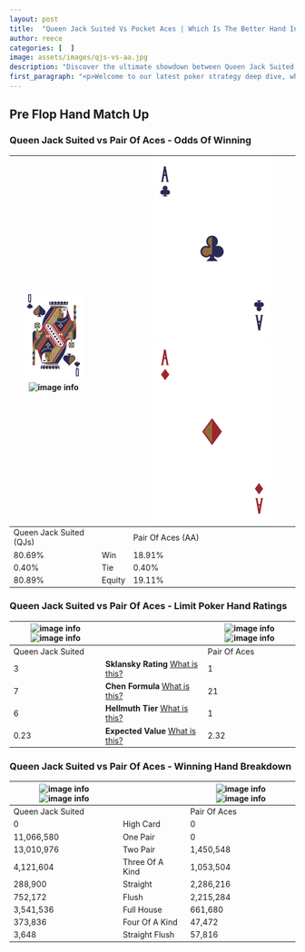 ```yaml
---
layout: post
title:  "Queen Jack Suited Vs Pocket Aces | Which Is The Better Hand In Poker? A Complete Guide"
author: reece
categories: [  ]
image: assets/images/qjs-vs-aa.jpg
description: "Discover the ultimate showdown between Queen Jack Suited and Pair Of Aces in poker! Uncover the odds, strategies, and scenarios where one hand triumphs over the other. Get ready to up your poker game with this thrilling analysis."
first_paragraph: "<p>Welcome to our latest poker strategy deep dive, where we're pitting two distinct hands against each other in a high-stakes showdown: Queen Jack Suited vs Pair Of Aces.</p><p>In the dynamic world of poker, every decision counts, and knowing which hand holds the upper hand is key to your success at the table.</p><p>In this article, we'll dissect these two hands, explore the scenarios where one dominates the other, and equip you with the knowledge to make strategic choices that can tip the odds in your favor.</p><p>Get ready to unravel the intriguing dynamics of these poker hands and elevate your game to new heights.</p>"
---
```




[comment]: # (sp0)

## Pre Flop Hand Match Up

<div class="table hand-ratings" markdown="1"> 



### Queen Jack Suited vs Pair Of Aces - Odds Of Winning


    
| ![image info](assets/images/hand1/q.png) ![image info](assets/images/hand1/js.png) |  | ![image info](assets/images/hand2/a.png) ![image info](assets/images/hand2/ao.png) |
| -------- | -------- | -------- |
| Queen Jack Suited (QJs) |  | Pair Of Aces (AA) |
| 80.69% | Win | 18.91% |
| 0.40% | Tie | 0.40% |
| 80.89% | Equity | 19.11% |




[comment]: # (sp1)



### Queen Jack Suited vs Pair Of Aces - Limit Poker Hand Ratings


    
| ![image info](https://www.riverpairs.com/assets/images/hand1/q.png) ![image info](https://www.riverpairs.com/assets/images/hand1/js.png) |  | ![image info](https://www.riverpairs.com/assets/images/hand2/a.png) ![image info](https://www.riverpairs.com/assets/images/hand2/ao.png) |
| -------- | -------- | -------- |
| Queen Jack Suited |  | Pair Of Aces |
| 3 | **Sklansky Rating** [What is this?](/sklansky-rating-explained) | 1 |
| 7 | **Chen Formula** [What is this?](/chen-formula-explained) | 21 |
| 6 | **Hellmuth Tier** [What is this?](/Hellmuth-tier-explained) | 1 |
| 0.23 | **Expected Value** [What is this?](/expected-value-explained) | 2.32 |




[comment]: # (sp2)



### Queen Jack Suited vs Pair Of Aces - Winning Hand Breakdown


    
| ![image info](https://www.riverpairs.com/assets/images/hand1/q.png) ![image info](https://www.riverpairs.com/assets/images/hand1/js.png) |  | ![image info](https://www.riverpairs.com/assets/images/hand2/a.png) ![image info](https://www.riverpairs.com/assets/images/hand2/ao.png) |
| -------- | -------- | -------- |
| Queen Jack Suited |  | Pair Of Aces |
| 0 | High Card | 0 |
| 11,066,580 | One Pair | 0 |
| 13,010,976 | Two Pair | 1,450,548 |
| 4,121,604 | Three Of A Kind | 1,053,504 |
| 288,900 | Straight | 2,286,216 |
| 752,172 | Flush | 2,215,284 |
| 3,541,536 | Full House | 661,680 |
| 373,836 | Four Of A Kind | 47,472 |
| 3,648 | Straight Flush | 57,816 |




[comment]: # (sp3)



</div>

[comment]: # (sp4)



[comment]: # (sp5)

